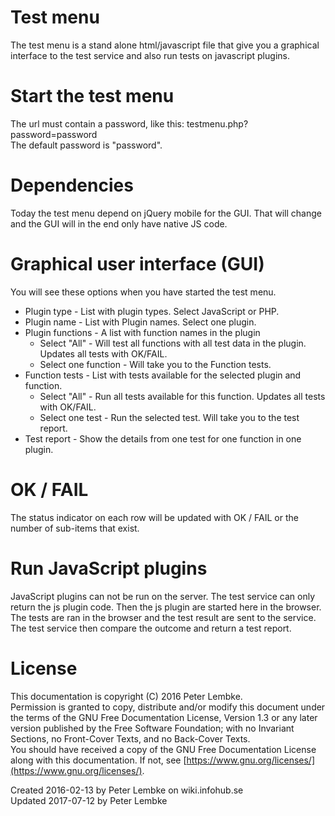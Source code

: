 # Test menu
The test menu is a stand alone html/javascript file that give you a graphical interface to the test service and also run tests on javascript plugins.  

# Start the test menu
The url must contain a password, like this: testmenu.php?password=password  
The default password is "password".   

# Dependencies
Today the test menu depend on jQuery mobile for the GUI. That will change and the GUI will in the end only have native JS code.  

# Graphical user interface (GUI)
You will see these options when you have started the test menu.  

- Plugin type - List with plugin types. Select JavaScript or PHP.
- Plugin name - List with Plugin names. Select one plugin.
- Plugin functions - A list with function names in the plugin
    - Select "All" - Will test all functions with all test data in the plugin. Updates all tests with OK/FAIL.
    - Select one function - Will take you to the Function tests.
- Function tests - List with tests available for the selected plugin and function.
    - Select "All" - Run all tests available for this function. Updates all tests with OK/FAIL.
    - Select one test - Run the selected test. Will take you to the test report.
- Test report - Show the details from one test for one function in one plugin.

# OK / FAIL
The status indicator on each row will be updated with OK / FAIL or the number of sub-items that exist.  

# Run JavaScript plugins
JavaScript plugins can not be run on the server. The test service can only return the js plugin code. Then the js plugin are started here in the browser. The tests are ran in the browser and the test result are sent to the service. The test service then compare the outcome and return a test report.  

# License
This documentation is copyright (C) 2016 Peter Lembke.  
Permission is granted to copy, distribute and/or modify this document under the terms of the GNU Free Documentation License, Version 1.3 or any later version published by the Free Software Foundation; with no Invariant Sections, no Front-Cover Texts, and no Back-Cover Texts.  
You should have received a copy of the GNU Free Documentation License along with this documentation. If not, see [https://www.gnu.org/licenses/](https://www.gnu.org/licenses/).  

Created 2016-02-13 by Peter Lembke on wiki.infohub.se  
Updated 2017-07-12 by Peter Lembke  
